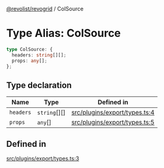 [@revolist/revogrid](README.md) / ColSource

# Type Alias: ColSource

```ts
type ColSource: {
  headers: string[][];
  props: any[];
};
```

## Type declaration

| Name | Type | Defined in |
| ------ | ------ | ------ |
| `headers` | `string`[][] | [src/plugins/export/types.ts:4](https://github.com/revolist/revogrid/blob/d240e7e144f55d013a7a7b8d313a97b83af7bd06/src/plugins/export/types.ts#L4) |
| `props` | `any`[] | [src/plugins/export/types.ts:5](https://github.com/revolist/revogrid/blob/d240e7e144f55d013a7a7b8d313a97b83af7bd06/src/plugins/export/types.ts#L5) |

## Defined in

[src/plugins/export/types.ts:3](https://github.com/revolist/revogrid/blob/d240e7e144f55d013a7a7b8d313a97b83af7bd06/src/plugins/export/types.ts#L3)
